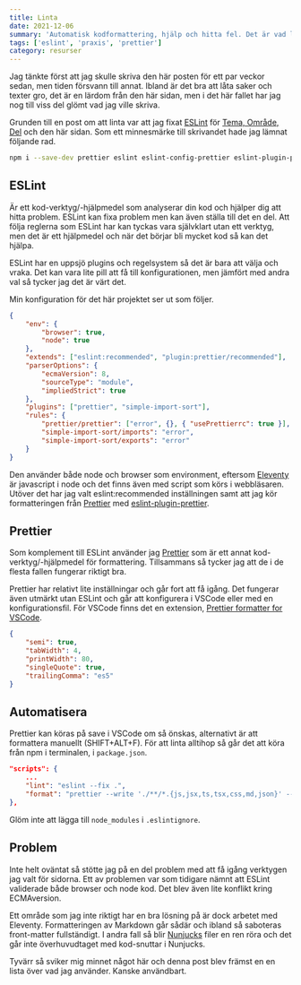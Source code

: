 ```yaml
---
title: Linta
date: 2021-12-06
summary: 'Automatisk kodformattering, hjälp och hitta fel. Det är vad linta är och det rekommenderas starkt.'
tags: ['eslint', 'praxis', 'prettier']
category: resurser
---
```


Jag tänkte först att jag skulle skriva den här posten för ett par veckor sedan, men tiden försvann till annat. Ibland är det bra att låta saker och texter gro, det är en lärdom från den här sidan, men i det här fallet har jag nog till viss del glömt vad jag ville skriva.

Grunden till en post om att linta var att jag fixat [ESLint](https://eslint.org/) för [Tema, Område, Del](https://github.com/jensnti/tod) och den här sidan. Som ett minnesmärke till skrivandet hade jag lämnat följande rad.

```bash
npm i --save-dev prettier eslint eslint-config-prettier eslint-plugin-prettier eslint-plugin-simple-import-sort
```

## ESLint

Är ett kod-verktyg/-hjälpmedel som analyserar din kod och hjälper dig att hitta problem. ESLint kan fixa problem men kan även ställa till det en del. Att följa reglerna som ESLint har kan tyckas vara självklart utan ett verktyg, men det är ett hjälpmedel och när det börjar bli mycket kod så kan det hjälpa.

ESLint har en uppsjö plugins och regelsystem så det är bara att välja och vraka. Det kan vara lite pill att få till konfigurationen, men jämfört med andra val så tycker jag det är värt det.

Min konfiguration för det här projektet ser ut som följer.

```json
{
    "env": {
        "browser": true,
        "node": true
    },
    "extends": ["eslint:recommended", "plugin:prettier/recommended"],
    "parserOptions": {
        "ecmaVersion": 8,
        "sourceType": "module",
        "impliedStrict": true
    },
    "plugins": ["prettier", "simple-import-sort"],
    "rules": {
        "prettier/prettier": ["error", {}, { "usePrettierrc": true }],
        "simple-import-sort/imports": "error",
        "simple-import-sort/exports": "error"
    }
}
```

Den använder både node och browser som environment, eftersom [Eleventy](https://www.11ty.dev/) är javascript i node och det finns även med script som körs i webbläsaren. Utöver det har jag valt eslint:recommended inställningen samt att jag kör formatteringen från [Prettier](https://prettier.io/) med [eslint-plugin-prettier](https://www.npmjs.com/package/eslint-plugin-prettier).

## Prettier

Som komplement till ESLint använder jag [Prettier](https://prettier.io/) som är ett annat kod-verktyg/-hjälpmedel för formattering. Tillsammans så tycker jag att de
i de flesta fallen fungerar riktigt bra.

Prettier har relativt lite inställningar och går fort att få igång. Det fungerar även utmärkt utan ESLint och går att konfigurera i VSCode eller med en konfigurationsfil. För VSCode finns det en extension, [Prettier formatter for VSCode](https://marketplace.visualstudio.com/items?itemName=esbenp.prettier-vscode).

```json
{
    "semi": true,
    "tabWidth": 4,
    "printWidth": 80,
    "singleQuote": true,
    "trailingComma": "es5"
}
```

## Automatisera

Prettier kan köras på save i VSCode om så önskas, alternativt är att formattera manuellt (SHIFT+ALT+F).
För att linta alltihop så går det att köra från npm i terminalen, i `package.json`.

```json
"scripts": {
    ...
    "lint": "eslint --fix .",
    "format": "prettier --write './**/*.{js,jsx,ts,tsx,css,md,json}' --config ./.prettierrc"
},
```

Glöm inte att lägga till `node_modules` i `.eslintignore`.

## Problem

Inte helt oväntat så stötte jag på en del problem med att få igång verktygen jag valt för sidorna. Ett av problemen var som tidigare nämnt att ESLint validerade både browser och node kod. Det blev även lite konflikt kring ECMAversion.

Ett område som jag inte riktigt har en bra lösning på är dock arbetet med Eleventy. Formatteringen av Markdown går sådär och ibland så saboteras front-matter fullständigt. I andra fall så blir [Nunjucks](https://mozilla.github.io/nunjucks/) filer en ren röra och det går inte överhuvudtaget med kod-snuttar i Nunjucks.

Tyvärr så sviker mig minnet något här och denna post blev främst en en lista över vad jag använder. Kanske användbart.
